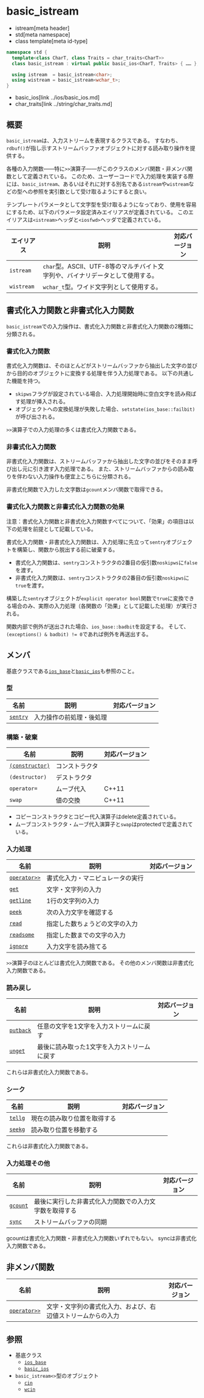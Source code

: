 # basic_istream
* istream[meta header]
* std[meta namespace]
* class template[meta id-type]

```cpp
namespace std {
  template<class CharT, class Traits = char_traits<CharT>>
  class basic_istream : virtual public basic_ios<CharT, Traits> { …… };

  using istream  = basic_istream<char>;
  using wistream = basic_istream<wchar_t>;
}
```
* basic_ios[link ../ios/basic_ios.md]
* char_traits[link ../string/char_traits.md]

## 概要
`basic_istream`は、入力ストリームを表現するクラスである。
すなわち、`rdbuf()`が指し示すストリームバッファオブジェクトに対する読み取り操作を提供する。

各種の入力関数——特に`>>`演算子——がこのクラスのメンバ関数・非メンバ関数として定義されている。
このため、ユーザーコードで入力処理を実装する際には、`basic_istream`、あるいはそれに対する別名である`istream`や`wistream`などの型への参照を実引数として受け取るようにすると良い。

テンプレートパラメータとして文字型を受け取るようになっており、使用を容易にするため、以下のパラメータ設定済みエイリアスが定義されている。
このエイリアスは`<istream>`ヘッダと`<iosfwd>`ヘッダで定義されている。

| エイリアス | 説明 | 対応バージョン |
|------------|------|----------------|
| `istream`  | `char`型。ASCII、UTF-8等のマルチバイト文字列や、バイナリデータとして使用する。 | |
| `wistream` | `wchar_t`型。ワイド文字列として使用する。                                      | |

## 書式化入力関数と非書式化入力関数

`basic_istream`での入力操作は、書式化入力関数と非書式化入力関数の2種類に分類される。

### 書式化入力関数

書式化入力関数は、そのほとんどがストリームバッファから抽出した文字の並びから目的のオブジェクトに変換する処理を伴う入力処理である。
以下の共通した機能を持つ。

- `skipws`フラグが設定されている場合、入力処理開始時に空白文字を読み飛ばす処理が挿入される。
- オブジェクトへの変換処理が失敗した場合、`setstate(ios_base::failbit)`が呼び出される。

`>>`演算子での入力処理の多くは書式化入力関数である。

### 非書式化入力関数

非書式化入力関数は、ストリームバッファから抽出した文字の並びをそのまま呼び出し元に引き渡す入力処理である。
また、ストリームバッファからの読み取りを伴わない入力操作も便宜上こちらに分類される。

非書式化関数で入力した文字数は`gcount`メンバ関数で取得できる。

### 書式化入力関数と非書式化入力関数の効果

注意：書式化入力関数と非書式化入力関数すべてについて、「効果」の項目は以下の処理を前提として記載している。

書式化入力関数・非書式化入力関数は、入力処理に先立って`sentry`オブジェクトを構築し、関数から脱出する前に破棄する。

- 書式化入力関数は、`sentry`コンストラクタの2番目の仮引数`noskipws`に`false`を渡す。
- 非書式化入力関数は、`sentry`コンストラクタの2番目の仮引数`noskipws`に`true`を渡す。

構築した`sentry`オブジェクトが`explicit operator bool`関数で`true`に変換できる場合のみ、実際の入力処理（各関数の「効果」として記載した処理）が実行される。

関数内部で例外が送出された場合、`ios_base::badbit`を設定する。
そして、`(exceptions() & badbit) != 0`であれば例外を再送出する。

## メンバ

基底クラスである[`ios_base`](../ios/ios_base.md)と[`basic_ios`](../ios/basic_ios.md)も参照のこと。

### 型

| 名前                                | 説明                     | 対応バージョン |
|-------------------------------------|--------------------------|----------------|
| [`sentry`](basic_istream/sentry.md) | 入力操作の前処理・後処理 |                |

### 構築・破棄

| 名前                                              | 説明           | 対応バージョン |
|---------------------------------------------------|----------------|----------------|
| [`(constructor)`](basic_istream/op_constructor.md) | コンストラクタ |                |
| `(destructor)`                                    | デストラクタ   |                |
| `operator=`                                       | ムーブ代入     | C++11          |
| `swap`                                            | 値の交換       | C++11          |

- コピーコンストラクタとコピー代入演算子はdelete定義されている。
- ムーブコンストラクタ・ムーブ代入演算子と`swap`はprotectedで定義されている。

### 入力処理

| 名前                                        | 説明                             | 対応バージョン |
|---------------------------------------------|----------------------------------|----------------|
| [`operator>>`](basic_istream/op_istream.md) | 書式化入力・マニピュレータの実行 |                |
| [`get`](basic_istream/get.md)               | 文字・文字列の入力               |                |
| [`getline`](basic_istream/getline.md)       | 1行の文字列の入力                |                |
| [`peek`](basic_istream/peek.md)             | 次の入力文字を確認する           |                |
| [`read`](basic_istream/read.md)             | 指定した数ちょうどの文字の入力   |                |
| [`readsome`](basic_istream/readsome.md)     | 指定した数までの文字の入力       |                |
| [`ignore`](basic_istream/ignore.md)         | 入力文字を読み捨てる             |                |

`>>`演算子のほとんどは書式化入力関数である。
その他のメンバ関数は非書式化入力関数である。

### 読み戻し
| 名前                                  | 説明                                        | 対応バージョン |
|---------------------------------------|---------------------------------------------|----------------|
| [`putback`](basic_istream/putback.md) | 任意の文字を1文字を入力ストリームに戻す     |                |
| [`unget`](basic_istream/unget.md)     | 最後に読み取った1文字を入力ストリームに戻す |                |

これらは非書式化入力関数である。

### シーク
| 名前                              | 説明                         | 対応バージョン |
|-----------------------------------|------------------------------|----------------|
| [`tellg`](basic_istream/tellg.md) | 現在の読み取り位置を取得する |                |
| [`seekg`](basic_istream/seekg.md) | 読み取り位置を移動する       |                |

これらは非書式化入力関数である。

### 入力処理その他

| 名前                                | 説明                                                   | 対応バージョン |
|-------------------------------------|--------------------------------------------------------|----------------|
| [`gcount`](basic_istream/gcount.md) | 最後に実行した非書式化入力関数での入力文字数を取得する |                |
| [`sync`](basic_istream/sync.md)     | ストリームバッファの同期                               |                |

gcountは書式化入力関数・非書式化入力関数いずれでもない。
syncは非書式化入力関数である。

## 非メンバ関数

| 名前                                        | 説明                             | 対応バージョン |
|---------------------------------------------|----------------------------------|----------------|
| [`operator>>`](basic_istream/op_istream_free.md) | 文字・文字列の書式化入力、および、右辺値ストリームからの入力 |                |

## 参照

- 基底クラス
    - [`ios_base`](../ios/ios_base.md)
    - [`basic_ios`](../ios/basic_ios.md)
- `basic_istream<>`型のオブジェクト
    - [`cin`](../iostream/cin.md)
    - [`wcin`](../iostream/wcin.md.nolink)
